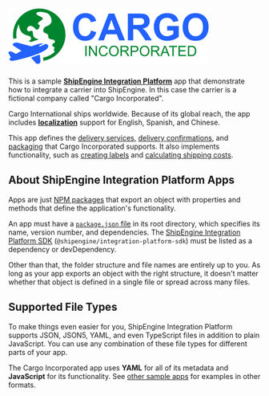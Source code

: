 ![Cargo Incorporated](../logo.svg)
=====================================================

This is a sample [**ShipEngine Integration Platform**](https://www.shipengine.com/docs/integration-platform/) app that demonstrate how to integrate a carrier into ShipEngine. In this case the carrier is a fictional company called "Cargo Incorporated".

Cargo International ships worldwide. Because of its global reach, the app includes [**localization**](./cargo-inc.yaml) support for English, Spanish, and Chinese.

This app defines the [delivery services](./delivery-services), [delivery confirmations](./delivery-confirmations), and [packaging](./packaging) that Cargo Incorporated supports. It also implements functionality, such as [creating labels](./src/create-label.js) and [calculating shipping costs](./src/get-rates.js).



About ShipEngine Integration Platform Apps
--------------------------------------------
Apps are just [NPM packages](https://docs.npmjs.com/about-packages-and-modules) that export an object with properties and methods that define the application's functionality.

An app must have a [`package.json` file](https://docs.npmjs.com/files/package.json) in its root directory, which specifies its name, version number, and dependencies. The [ShipEngine Integration Platform SDK](https://www.npmjs.com/package/@shipengine/integration-platform-sdk) (`@shipengine/integration-platform-sdk`) must be listed as a dependency or devDependency.

Other than that, the folder structure and file names are entirely up to you.  As long as your app exports an object with the right structure, it doesn't matter whether that object is defined in a single file or spread across many files.



Supported File Types
----------------------------
To make things even easier for you, ShipEngine Integration Platform supports JSON, JSON5, YAML, and even TypeScript files in addition to plain JavaScript. You can use any combination of these file types for different parts of your app.

The Cargo Incorporated app uses **YAML** for all of its metadata and **JavaScript** for its functionality. See [other sample apps](../../README.md) for examples in other formats.
